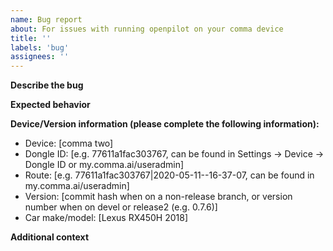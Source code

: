 ```yaml
---
name: Bug report
about: For issues with running openpilot on your comma device
title: ''
labels: 'bug'
assignees: ''
---
```


**Describe the bug**

<!-- The harness seems to be loose to the panda (is that what you call it?)  I have to hold the pins tight on the harness to the panda and it will work for a while but eventually do the same thing.

**How to reproduce or log data**

<!-- It does the same almost everyday for the last two weeks.  If I don't hold the harness tight to the panda, it will eventually do the same thing. -->

**Expected behavior**

<!-- The same thing happens daily.  The connection is loose it tells me there is a communication error and restart the car(flashing red). -->

**Device/Version information (please complete the following information):**
 - Device: [comma two]
 - Dongle ID: [e.g. 77611a1fac303767, can be found in Settings -> Device -> Dongle ID or my.comma.ai/useradmin]
 - Route: [e.g. 77611a1fac303767|2020-05-11--16-37-07, can be found in my.comma.ai/useradmin]
 - Version: [commit hash when on a non-release branch, or version number when on devel or release2 (e.g. 0.7.6)]
 - Car make/model: [Lexus RX450H 2018]

**Additional context**

<!-- Add any other context about the problem here. -->
